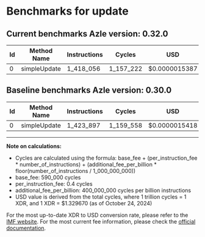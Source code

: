 # Benchmarks for update

## Current benchmarks Azle version: 0.32.0

| Id  | Method Name  | Instructions | Cycles    | USD           | USD/Million Calls | Change                            |
| --- | ------------ | ------------ | --------- | ------------- | ----------------- | --------------------------------- |
| 0   | simpleUpdate | 1_418_056    | 1_157_222 | $0.0000015387 | $1.53             | <font color="green">-5_841</font> |

## Baseline benchmarks Azle version: 0.30.0

| Id  | Method Name  | Instructions | Cycles    | USD           | USD/Million Calls |
| --- | ------------ | ------------ | --------- | ------------- | ----------------- |
| 0   | simpleUpdate | 1_423_897    | 1_159_558 | $0.0000015418 | $1.54             |

---

**Note on calculations:**

- Cycles are calculated using the formula: base_fee + (per_instruction_fee \* number_of_instructions) + (additional_fee_per_billion \* floor(number_of_instructions / 1_000_000_000))
- base_fee: 590_000 cycles
- per_instruction_fee: 0.4 cycles
- additional_fee_per_billion: 400_000_000 cycles per billion instructions
- USD value is derived from the total cycles, where 1 trillion cycles = 1 XDR, and 1 XDR = $1.329670 (as of October 24, 2024)

For the most up-to-date XDR to USD conversion rate, please refer to the [IMF website](https://www.imf.org/external/np/fin/data/rms_sdrv.aspx).
For the most current fee information, please check the [official documentation](https://internetcomputer.org/docs/current/developer-docs/gas-cost#execution).
